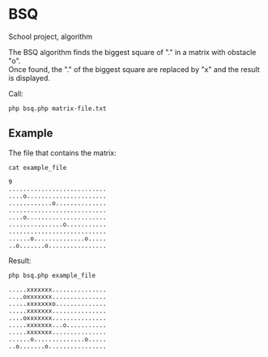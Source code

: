 # BSQ
School project, algorithm

The BSQ algorithm finds the biggest square of "." in a matrix with obstacle "o".<br />
Once found, the "." of the biggest square are replaced by "x" and the result is displayed.

Call:
```shel
php bsq.php matrix-file.txt
```

## Example

The file that contains the matrix:
```shell
cat example_file

9
...........................
....o......................
............o..............
...........................
....o......................
...............o...........
...........................
......o..............o.....
..o.......o................
```

Result:
```shell
php bsq.php example_file

.....xxxxxxx...............
....oxxxxxxx...............
.....xxxxxxxo..............
.....xxxxxxx...............
....oxxxxxxx...............
.....xxxxxxx...o...........
.....xxxxxxx...............
......o..............o.....
..o.......o................
```
